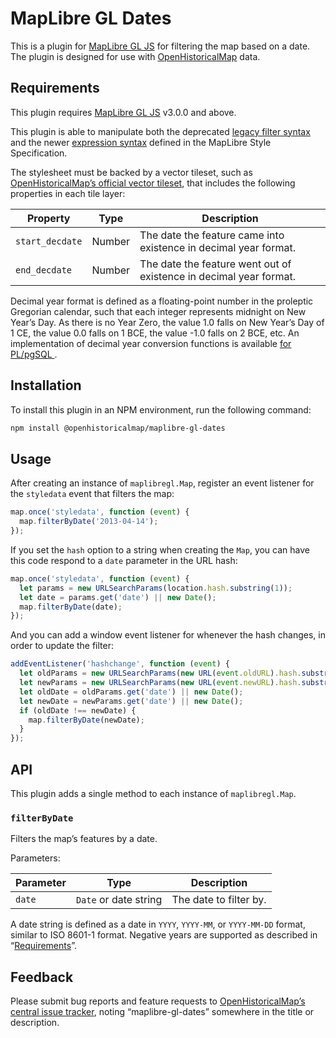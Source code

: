 # MapLibre GL Dates

This is a plugin for [MapLibre GL JS](https://github.com/maplibre/maplibre-gl-js/) for filtering the map based on a date. The plugin is designed for use with [OpenHistoricalMap](https://www.openhistoricalmap.org/) data.

## Requirements

This plugin requires [MapLibre GL JS](https://github.com/maplibre/maplibre-gl-js/) v3.0.0 and above.

This plugin is able to manipulate both the deprecated [legacy filter syntax](https://maplibre.org/maplibre-style-spec/deprecations/#other-filter) and the newer [expression syntax](https://maplibre.org/maplibre-style-spec/expressions/) defined in the MapLibre Style Specification.

The stylesheet must be backed by a vector tileset, such as [OpenHistoricalMap’s official vector tileset](https://wiki.openstreetmap.org/wiki/OpenHistoricalMap/Reuse#Vector_tiles_and_stylesheets), that includes the following properties in each tile layer:

Property | Type | Description
----|----|----
`start_decdate` | Number | The date the feature came into existence in decimal year format.
`end_decdate` | Number | The date the feature went out of existence in decimal year format.

Decimal year format is defined as a floating-point number in the proleptic Gregorian calendar, such that each integer represents midnight on New Year’s Day. As there is no Year Zero, the value 1.0 falls on New Year’s Day of 1&nbsp;CE, the value 0.0 falls on 1&nbsp;BCE, the value -1.0 falls on 2&nbsp;BCE, etc. An implementation of decimal year conversion functions is available [for PL/pgSQL ](https://github.com/OpenHistoricalMap/DateFunctions-plpgsql/).

## Installation

To install this plugin in an NPM environment, run the following command:

```bash
npm install @openhistoricalmap/maplibre-gl-dates
```

## Usage

After creating an instance of `maplibregl.Map`, register an event listener for the `styledata` event that filters the map: 

```js
map.once('styledata', function (event) {
  map.filterByDate('2013-04-14');
});
```

If you set the `hash` option to a string when creating the `Map`, you can have this code respond to a `date` parameter in the URL hash:

```js
map.once('styledata', function (event) {
  let params = new URLSearchParams(location.hash.substring(1));
  let date = params.get('date') || new Date();
  map.filterByDate(date);
});
```

And you can add a window event listener for whenever the hash changes, in order to update the filter:

```js
addEventListener('hashchange', function (event) {
  let oldParams = new URLSearchParams(new URL(event.oldURL).hash.substring(1));
  let newParams = new URLSearchParams(new URL(event.newURL).hash.substring(1));
  let oldDate = oldParams.get('date') || new Date();
  let newDate = newParams.get('date') || new Date();
  if (oldDate !== newDate) {
    map.filterByDate(newDate);
  }
});
```

## API

This plugin adds a single method to each instance of `maplibregl.Map`.

### `filterByDate`

Filters the map’s features by a date.

Parameters:

Parameter | Type | Description
----|----|----
`date` | `Date` or date string | The date to filter by.

A date string is defined as a date in `YYYY`, `YYYY-MM`, or `YYYY-MM-DD` format, similar to ISO&nbsp;8601-1 format. Negative years are supported as described in “[Requirements](#requirements)”.

## Feedback

Please submit bug reports and feature requests to [OpenHistoricalMap’s central issue tracker](https://github.com/OpenHistoricalMap/issues/issues/), noting “maplibre-gl-dates” somewhere in the title or description. 
